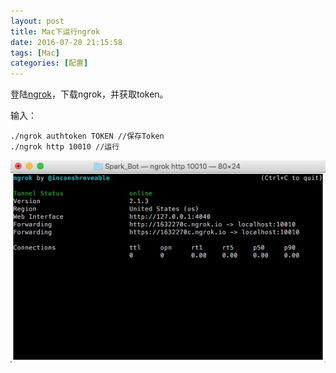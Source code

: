 ```yaml
---
layout: post
title: Mac下运行ngrok
date: 2016-07-20 21:15:58
tags: [Mac]
categories: [配置]
---
```

登陆[ngrok](https://ngrok.com/)，下载ngrok，并获取token。

输入：

    ./ngrok authtoken TOKEN //保存Token
    ./ngrok http 10010 //运行

![Image](https://raw.githubusercontent.com/tianjyan/tianjyan.github.io/master/images/2016-07-20-ngrok.png)